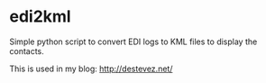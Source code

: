# edi2kml

Simple python script to convert EDI logs to KML files to display the contacts.

This is used in my blog: http://destevez.net/
